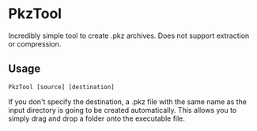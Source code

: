 # PkzTool

Incredibly simple tool to create .pkz archives. Does not support extraction or compression.

## Usage

```
PkzTool [source] [destination]
```

If you don't specify the destination, a .pkz file with the same name as the input directory is going to be created automatically. This allows you to simply drag and drop a folder onto the executable file.